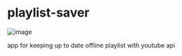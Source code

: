 # playlist-saver
![image](https://github.com/tobiasprochazka/playlist-saver/assets/18229046/8d3e487a-ed7c-4985-a8d4-7443ec7518ad)

app for keeping up to date offline playlist with youtube api

